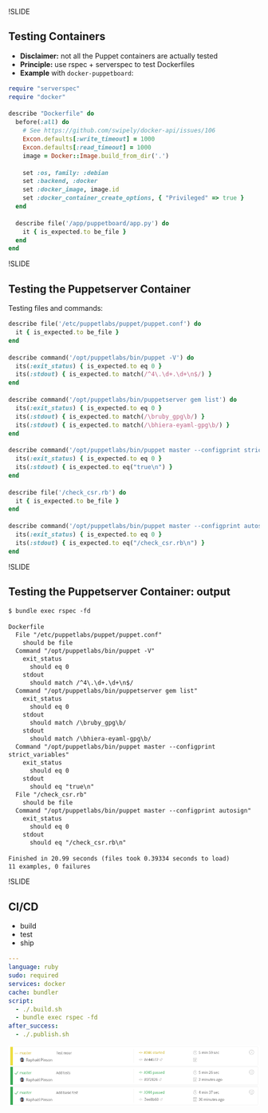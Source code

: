 !SLIDE
## Testing Containers

* **Disclaimer:** not all the Puppet containers are actually tested
* **Principle:** use rspec + serverspec to test Dockerfiles
* **Example** with `docker-puppetboard`:


```ruby
require "serverspec"
require "docker"

describe "Dockerfile" do
  before(:all) do
    # See https://github.com/swipely/docker-api/issues/106
    Excon.defaults[:write_timeout] = 1000
    Excon.defaults[:read_timeout] = 1000
    image = Docker::Image.build_from_dir('.')

    set :os, family: :debian
    set :backend, :docker
    set :docker_image, image.id
    set :docker_container_create_options, { "Privileged" => true }
  end

  describe file('/app/puppetboard/app.py') do
    it { is_expected.to be_file }
  end
end
```


!SLIDE
## Testing the Puppetserver Container


Testing files and commands:

```ruby
describe file('/etc/puppetlabs/puppet/puppet.conf') do
  it { is_expected.to be_file }
end

describe command('/opt/puppetlabs/bin/puppet -V') do
  its(:exit_status) { is_expected.to eq 0 }
  its(:stdout) { is_expected.to match(/^4\.\d+.\d+\n$/) }
end

describe command('/opt/puppetlabs/bin/puppetserver gem list') do
  its(:exit_status) { is_expected.to eq 0 }
  its(:stdout) { is_expected.to match(/\bruby_gpg\b/) }
  its(:stdout) { is_expected.to match(/\bhiera-eyaml-gpg\b/) }
end

describe command('/opt/puppetlabs/bin/puppet master --configprint strict_variables') do
  its(:exit_status) { is_expected.to eq 0 }
  its(:stdout) { is_expected.to eq("true\n") }
end

describe file('/check_csr.rb') do
  it { is_expected.to be_file }
end

describe command('/opt/puppetlabs/bin/puppet master --configprint autosign') do
  its(:exit_status) { is_expected.to eq 0 }
  its(:stdout) { is_expected.to eq("/check_csr.rb\n") }
end
```


!SLIDE
## Testing the Puppetserver Container: output

```shell
$ bundle exec rspec -fd

Dockerfile
  File "/etc/puppetlabs/puppet/puppet.conf"
    should be file
  Command "/opt/puppetlabs/bin/puppet -V"
    exit_status
      should eq 0
    stdout
      should match /^4\.\d+.\d+\n$/
  Command "/opt/puppetlabs/bin/puppetserver gem list"
    exit_status
      should eq 0
    stdout
      should match /\bruby_gpg\b/
    stdout
      should match /\bhiera-eyaml-gpg\b/
  Command "/opt/puppetlabs/bin/puppet master --configprint strict_variables"
    exit_status
      should eq 0
    stdout
      should eq "true\n"
  File "/check_csr.rb"
    should be file
  Command "/opt/puppetlabs/bin/puppet master --configprint autosign"
    exit_status
      should eq 0
    stdout
      should eq "/check_csr.rb\n"

Finished in 20.99 seconds (files took 0.39334 seconds to load)
11 examples, 0 failures
```


!SLIDE
## CI/CD

* build
* test
* ship

```yaml
---
language: ruby
sudo: required
services: docker
cache: bundler
script:
  - ./.build.sh
  - bundle exec rspec -fd
after_success:
  - ./.publish.sh
```


![Container Test on Travis CI](../_images/container_travis.png)
